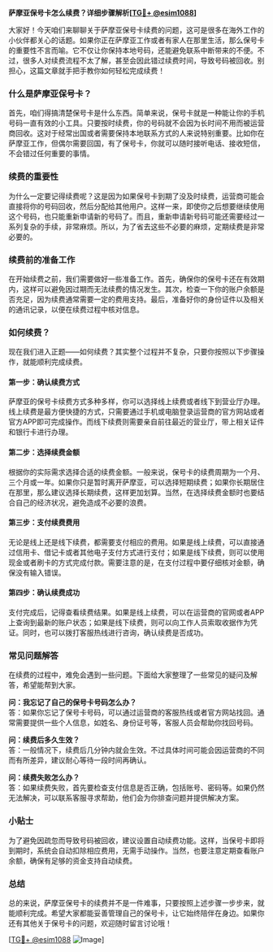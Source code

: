 **萨摩亚保号卡怎么续费？详细步骤解析[[TG💪+ @esim1088](https://t.me/s/esim1088)]**

大家好！今天咱们来聊聊关于萨摩亚保号卡续费的问题，这可是很多在海外工作的小伙伴都关心的话题。如果你正在萨摩亚工作或者有家人在那里生活，那么保号卡的重要性不言而喻。它不仅让你保持本地号码，还能避免联系中断带来的不便。不过，很多人对续费流程不太了解，甚至会因此错过续费时间，导致号码被回收。别担心，这篇文章就手把手教你如何轻松完成续费！

### 什么是萨摩亚保号卡？

首先，咱们得搞清楚保号卡是什么东西。简单来说，保号卡就是一种能让你的手机号码一直有效的小工具。只要按时续费，你的号码就不会因为长时间不用而被运营商回收。这对于经常出国或者需要保持本地联系方式的人来说特别重要。比如你在萨摩亚工作，但偶尔需要回国，有了保号卡，你就可以随时接听电话、接收短信，不会错过任何重要的事情。

### 续费的重要性

为什么一定要记得续费呢？这是因为如果保号卡到期了没及时续费，运营商可能会直接将你的号码回收，然后分配给其他用户。这样一来，即使你之后想要继续使用这个号码，也只能重新申请新的号码了。而且，重新申请新号码可能还需要经过一系列复杂的手续，非常麻烦。所以，为了省去这些不必要的麻烦，定期续费是非常必要的。

### 续费前的准备工作

在开始续费之前，我们需要做好一些准备工作。首先，确保你的保号卡还在有效期内，这样可以避免因过期而无法续费的情况发生。其次，检查一下你的账户余额是否充足，因为续费通常需要一定的费用支持。最后，准备好你的身份证件以及相关的通讯记录，以便在续费过程中核对信息。

### 如何续费？

现在我们进入正题——如何续费？其实整个过程并不复杂，只要你按照以下步骤操作，就能顺利完成续费。

#### 第一步：确认续费方式

萨摩亚的保号卡续费方式多种多样，你可以选择线上续费或者线下到营业厅办理。线上续费是最方便快捷的方式，只需要通过手机或电脑登录运营商的官方网站或者官方APP即可完成操作。而线下续费则需要亲自前往最近的营业厅，带上相关证件和银行卡进行办理。

#### 第二步：选择续费金额

根据你的实际需求选择合适的续费金额。一般来说，保号卡的续费周期为一个月、三个月或一年。如果你只是暂时离开萨摩亚，可以选择短期续费；如果你长期居住在那里，那么建议选择长期续费，这样更加划算。当然，在选择续费金额时也要结合自己的经济状况，避免造成不必要的浪费。

#### 第三步：支付续费费用

无论是线上还是线下续费，都需要支付相应的费用。如果是线上续费，可以直接通过信用卡、借记卡或者其他电子支付方式进行支付；如果是线下续费，则可以使用现金或者刷卡的方式完成付款。需要注意的是，在支付过程中要仔细核对金额，确保没有输入错误。

#### 第四步：确认续费成功

支付完成后，记得查看续费结果。如果是线上续费，可以在运营商的官网或者APP上查询到最新的账户状态；如果是线下续费，则可以向工作人员索取收据作为凭证。同时，也可以拨打客服热线进行咨询，确认续费是否成功。

### 常见问题解答

在续费的过程中，难免会遇到一些问题。下面给大家整理了一些常见的疑问及解答，希望能帮到大家。

**问：我忘记了自己的保号卡号码怎么办？**  
答：如果你忘记了保号卡号码，可以通过运营商的客服热线或者官方网站找回。通常需要提供一些个人信息，如姓名、身份证号等，客服人员会帮助你找回号码。

**问：续费后多久生效？**  
答：一般情况下，续费后几分钟内就会生效。不过具体时间可能会因运营商的不同而有所差异，建议耐心等待一段时间再确认。

**问：续费失败怎么办？**  
答：如果续费失败，首先要检查支付信息是否正确，包括账号、密码等。如果仍然无法解决，可以联系客服寻求帮助，他们会为你排查问题并提供解决方案。

### 小贴士

为了避免因疏忽而导致号码被回收，建议设置自动续费功能。这样，当保号卡即将到期时，系统会自动扣除相应费用，无需手动操作。当然，也要注意定期查看账户余额，确保有足够的资金支持自动续费。

### 总结

总的来说，萨摩亚保号卡的续费并不是一件难事，只要按照上述步骤一步步来，就能顺利完成。希望大家都能妥善管理自己的保号卡，让它始终陪伴在身边。如果你还有其他关于保号卡的问题，欢迎随时留言讨论哦！

[[TG💪+ @esim1088](https://t.me/s/esim1088) ![Image](https://i.postimg.cc/4NQfJmqS/Snipaste-2025-05-13-00-14-12.png)]